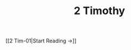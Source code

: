 ﻿---
title: 2 Timothy
description: 
permalink: 
aliases:
  - 2 Timothy
tags: 
draft:
date:
---

[[2 Tim-01|Start Reading →]]
